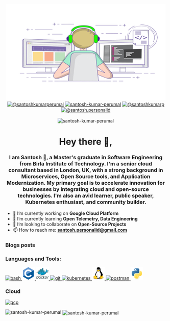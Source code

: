 <!-- Header Section -->
<div align="center">
  <img height="300" width="500" src="https://raw.githubusercontent.com/mikonoid/mikonoid/main/images/gifs/coder3.gif" />
</div>

<!-- Social Links Section -->
<div align="center">
  <a href="https://dev.to/@santoshkumarperumal" target="_blank"><img align="center" src="https://raw.githubusercontent.com/rahuldkjain/github-profile-readme-generator/master/src/images/icons/Social/devto.svg" alt="@santoshkumarperumal" height="30" width="40" /></a>
  <a href="https://linkedin.com/in/santosh-kumar-perumal" target="_blank"><img align="center" src="https://raw.githubusercontent.com/rahuldkjain/github-profile-readme-generator/master/src/images/icons/Social/linked-in-alt.svg" alt="santosh-kumar-perumal" height="30" width="40" /></a>
  <a href="https://hashnode.com/@santoshkumarp" target="_blank"><img align="center" src="https://raw.githubusercontent.com/rahuldkjain/github-profile-readme-generator/master/src/images/icons/Social/hashnode.svg" alt="@santoshkumarp" height="30" width="40" /></a>
  <a href="https://medium.com/@santosh.personalid" target="_blank"><img align="center" src="https://raw.githubusercontent.com/rahuldkjain/github-profile-readme-generator/master/src/images/icons/Social/medium.svg" alt="@santosh.personalid" height="30" width="40" /></a>
</div><br>

<!-- Profile Views Section -->
<div align="center">
  <img src="https://komarev.com/ghpvc/?username=santosh-kumar-perumal&label=Profile%20views&color=0e75b6&style=flat" alt="santosh-kumar-perumal" />
</div>

<!-- Introduction Section -->
<h1 align="center">Hey there 👋,</h1>
<h3 align="center">I am Santosh 🙋, a Master's graduate in Software Engineering from Birla Institute of Technology. I'm a senior cloud consultant based in London, UK, with a strong background in Microservices, Open Source tools, and Application Modernization. My primary goal is to accelerate innovation for businesses by integrating cloud and open-source technologies. I'm also an avid learner, public speaker, Kubernetes enthusiast, and community builder.</h3>

<!-- Key Information Section -->
- 🔭 I’m currently working on **Google Cloud Platform**
- 🌱 I’m currently learning **Open Telemetry, Data Engineering**
- 👯 I’m looking to collaborate on **Open-Source Projects**
- 📫 How to reach me: **santosh.personalid@gmail.com**

<!-- Blogs Section -->
### Blogs posts
<!-- BLOG-POST-LIST:START -->
<!-- BLOG-POST-LIST:END -->

<!-- Languages and Tools Section -->
<h3 align="left">Languages and Tools:</h3>
<p align="left">
  <a href="https://www.gnu.org/software/bash/" target="_blank" rel="noreferrer"> <img src="https://www.vectorlogo.zone/logos/gnu_bash/gnu_bash-icon.svg" alt="bash" width="40" height="40"/> </a>
  <a href="https://www.cprogramming.com/" target="_blank" rel="noreferrer"> <img src="https://raw.githubusercontent.com/devicons/devicon/master/icons/c/c-original.svg" alt="c" width="40" height="40"/> </a>
  <a href="https://www.docker.com/" target="_blank" rel="noreferrer"> <img src="https://raw.githubusercontent.com/devicons/devicon/master/icons/docker/docker-original-wordmark.svg" alt="docker" width="40" height="40"/> </a>
  <a href="https://git-scm.com/" target="_blank" rel="noreferrer"> <img src="https://www.vectorlogo.zone/logos/git-scm/git-scm-icon.svg" alt="git" width="40" height="40"/> </a>
  <a href="https://kubernetes.io" target="_blank" rel="noreferrer"> <img src="https://www.vectorlogo.zone/logos/kubernetes/kubernetes-icon.svg" alt="kubernetes" width="40" height="40"/> </a>
  <a href="https://www.linux.org/" target="_blank" rel="noreferrer"> <img src="https://raw.githubusercontent.com/devicons/devicon/master/icons/linux/linux-original.svg" alt="linux" width="40" height="40"/> </a>
  <a href="https://postman.com" target="_blank" rel="noreferrer"> <img src="https://www.vectorlogo.zone/logos/getpostman/getpostman-icon.svg" alt="postman" width="40" height="40"/> </a>
  <a href="https://www.python.org" target="_blank" rel="noreferrer"> <img src="https://raw.githubusercontent.com/devicons/devicon/master/icons/python/python-original.svg" alt="python" width="40" height="40"/> </a>
</p>

<!-- Cloud Section -->
<h3 align="left">Cloud</h3>
<p align="left">
  <a href="[https://cloud.google.com](https://cloud.google.com/)" target="_blank" rel="noreferrer">
    <img src="https://www.gend.co/hs-fs/hubfs/gcp-logo-cloud.png?width=730&name=gcp-logo-cloud.png" alt="gcp" width="40" height="40"/>
  </a>
  <!-- Add more cloud-related tools here -->
</p>

<!-- GitHub Stats Section -->
<p><img align="left" src="https://github-readme-stats.vercel.app/api/top-langs?username=santosh-kumar-perumal&show_icons=true&locale=en&layout=compact" alt="santosh-kumar-perumal" /></p>
<p>&nbsp;<img align="center" src="https://github-readme-stats.vercel.app/api?username=santosh-kumar-perumal&show_icons=true&locale=en" alt="santosh-kumar-perumal" /></p>
